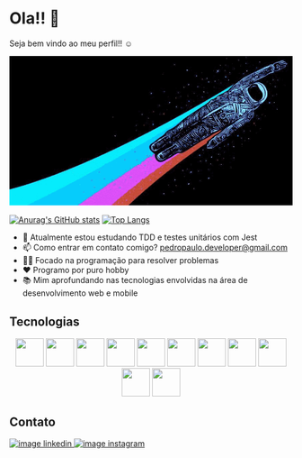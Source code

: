 
<!--
**PedroPaulo-jav/PedroPaulo-jav** is a ✨ _special_ ✨ repository because its `README.md` (this file) appears on your GitHub profile.
### Hi there 👋

Here are some ideas to get you started:

- 🔭 I’m currently working on ...
- 🌱 I’m currently learning ...
- 👯 Estou procurando colaborar em ...
- 🤔 Estou procurando ajuda com ...
- 💬 Ask me about ...
- 📫 How to reach me: ...
- 😄 Pronouns: ...
- ⚡ Fun fact: ...
-->

# Ola!! 👋

Seja bem vindo ao meu perfil!! ☺

![alt text](https://github.com/AstronautoLunar/AstronautoLunar/blob/master/astronautColors.gif)

[![Anurag's GitHub stats](https://github-readme-stats.vercel.app/api?username=AstronautoLunar&theme=tokyonight&line_height=20)](https://github.com/anuraghazra/github-readme-stats)
[![Top Langs](https://github-readme-stats.vercel.app/api/top-langs/?username=AstronautoLunar&theme=tokyonight&layout=compact&card_width=230)](https://github.com/anuraghazra/github-readme-stats)

- 🌱 Atualmente estou estudando TDD e testes unitários com Jest
- 📫 Como entrar em contato comigo? pedropaulo.developer@gmail.com
- :man_technologist: Focado na programação para resolver problemas
- ❤ Programo por puro hobby
- 📚 Mim aprofundando nas tecnologias envolvidas na área de desenvolvimento web e mobile

## Tecnologias
<div style="display: inline-block;" align="center">
  <img width="50" height="50" src="https://cdn.jsdelivr.net/gh/devicons/devicon/icons/html5/html5-original.svg" />
  <img width="50" height="50" src="https://cdn.jsdelivr.net/gh/devicons/devicon/icons/css3/css3-original.svg" />
  <img width="50" height="50" src="https://cdn.jsdelivr.net/gh/devicons/devicon/icons/javascript/javascript-original.svg" />
  <img width="50" height="50" src="https://cdn.jsdelivr.net/gh/devicons/devicon/icons/typescript/typescript-original.svg" />
  <img width="50" height="50" src="https://cdn.jsdelivr.net/gh/devicons/devicon/icons/react/react-original.svg" />
  <img width="50" height="50" src="https://cdn.jsdelivr.net/gh/devicons/devicon/icons/vuejs/vuejs-original.svg" />
  <img width="50" height="50" src="https://cdn.jsdelivr.net/gh/devicons/devicon/icons/sass/sass-original.svg" />
  <img width="50" height="50" src="https://cdn.jsdelivr.net/gh/devicons/devicon/icons/gulp/gulp-plain.svg" />
  <img width="50" height="50" src="https://cdn.jsdelivr.net/gh/devicons/devicon/icons/webpack/webpack-original.svg" />
  <img width="50" height="50" src="https://cdn.jsdelivr.net/gh/devicons/devicon/icons/jquery/jquery-original.svg" />
  <img width="50" height="50" src="https://cdn.jsdelivr.net/gh/devicons/devicon/icons/express/express-original.svg" />
</div>

## Contato
<div style="display: inline-block;" align="center">
  <a href="https://www.linkedin.com/in/pedro-paulo-082b82201/" target="_blank">
    <img src="https://img.shields.io/badge/LinkedIn-0077B5?style=for-the-badge&logo=linkedin&logoColor=white" alt="image linkedin"/>
  </a>
  <a href="https://www.instagram.com/pyedrown/" target="_blank">
    <img src="https://img.shields.io/badge/Instagram-E4405F?style=for-the-badge&logo=instagram&logoColor=white" alt="image instagram"/>
  </a>
</div>
